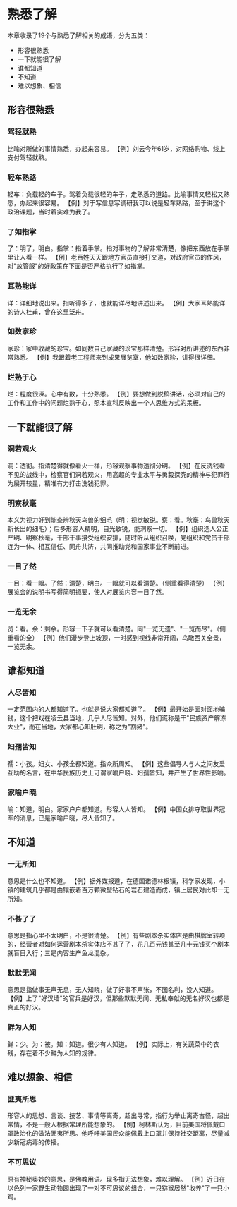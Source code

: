 # 熟悉了解

本章收录了19个与熟悉了解相关的成语，分为五类：
- 形容很熟悉
- 一下就能很了解
- 谁都知道
- 不知道
- 难以想象、相信

## 形容很熟悉

### 驾轻就熟
比喻对所做的事情熟悉，办起来容易。
【例】刘云今年61岁，对网络购物、线上支付驾轻就熟。

### 轻车熟路
轻车：负载轻的车子。驾着负载很轻的车子，走熟悉的道路。比喻事情又轻松又熟悉，办起来很容易。
【例】对于写信息写调研我可以说是轻车熟路，至于讲这个政治课题，当时着实难为我了。

### 了如指掌
了：明了，明白。指掌：指着手掌。指对事物的了解非常清楚，像把东西放在手掌里让人看一样。
【例】老百姓天天跟地方官员直接打交道，对政府官员的作风，对"放管服"的好政策在下面是否严格执行了如指掌。

### 耳熟能详
详：详细地说出来。指听得多了，也就能详尽地讲述出来。
【例】大家耳熟能详的诗人杜甫，曾在这里泛舟。

### 如数家珍
家珍：家中收藏的珍宝。如同数自己家藏的珍宝那样清楚。形容对所讲述的东西非常熟悉。
【例】我跟着老工程师来到成果展览室，他如数家珍，讲得很详细。

### 烂熟于心
烂：程度很深。心中有数，十分熟悉。
【例】要想做到脱稿讲话，必须对自己的工作和工作中的问题烂熟于心，照本宣科反映出一个人思维方式的呆板。

## 一下就能很了解

### 洞若观火
洞：透彻。指清楚得就像看火一样，形容观察事物透彻分明。
【例】在反洗钱看不见的战线中，检察官们洞若观火，用高超的专业水平与勇毅探究的精神与犯罪行为展开较量，精准有力打击洗钱犯罪。

### 明察秋毫
本义为视力好到能查辨秋天鸟兽的细毛（明：视觉敏锐。察：看。秋毫：鸟兽秋天新长出的细毛）；后多形容人精明，目光敏锐，能洞察一切。
【例】组织选人公正严明、明察秋毫，干部干事接受组织安排，随时听从组织召唤，党组织和党员干部连为一体、相互信任、同舟共济，共同推动党和国家事业不断前进。

### 一目了然
一目：看一眼。了然：清楚，明白。一眼就可以看清楚。（侧重看得清楚）
【例】展览会的说明书写得简明扼要，使人对展览内容一目了然。

### 一览无余
览：看。余：剩余。形容一下子就可以看清楚。同"一览无遗"、"一览而尽"。（侧重看的全）
【例】他们漫步登上坡顶，一时感到视线非常开阔，鸟瞰西关全景，一览无余。

## 谁都知道

### 人尽皆知
一定范围内的人都知道了。也就是说大家都知道了。
【例】最开始是面对面地骗钱，这个把戏在凌云县当地，几乎人尽皆知。对外，他们谎称是干"民族资产解冻大业"，而在当地，大家都心知肚明，称之为"割猪"。

### 妇孺皆知
孺：小孩。妇女、小孩全都知道。指众所周知。
【例】这些倡导人与人之间友爱互助的名言，在中华民族历史上可谓家喻户晓、妇孺皆知，并产生了世界性影响。

### 家喻户晓
喻：知道，明白。家家户户都知道。形容人人皆知。
【例】中国女排夺取世界冠军的消息，已是家喻户晓，尽人皆知了。

## 不知道

### 一无所知
意思是什么也不知道。
【例】据外媒报道，在德国诺德林根镇，科学家发现，小镇的建筑几乎都是由镶嵌着百万颗微型钻石的岩石建造而成，镇上居民对此却一无所知。

### 不甚了了
意思是指心里不太明白，不是很清楚。
【例】有些剧本杀实体店是由棋牌室转项的，经营者对如何运营剧本杀实体店不甚了了，花几百元钱甚至几十元钱买个剧本就盲目入行；三是内容生产鱼龙混杂。

### 默默无闻
意思是指做事无声无息，无人知晓，做了好事不声张，不图名利，没人知道。
【例】上了"好汉墙"的官兵是好汉，但那些默默无闻、无私奉献的无名好汉也都是真正的好汉。

### 鲜为人知
鲜：少。为：被。知：知道。很少有人知道。
【例】实际上，有关蔬菜中的农残，存在着不少鲜为人知的规律。

## 难以想象、相信

### 匪夷所思
形容人的思想、言谈、技艺、事情等离奇，超出寻常，指行为举止离奇古怪，超出常情，不是一般人根据常理所能想象的。
【例】柯林斯认为，目前美国将佩戴口罩政治化的做法匪夷所思。他呼吁美国民众能佩戴上口罩并保持社交距离，尽量减少新冠病毒的传播。

### 不可思议
原有神秘奥妙的意思，是佛教用语。现多指无法想象，难以理解。
【例】近日在以色列一家野生动物园出现了一对不可思议的组合，一只猕猴居然"收养"了一只小鸡。